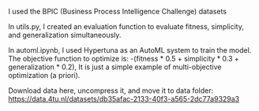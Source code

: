 I used the BPIC (Business Process Intelligence Challenge) datasets

In utils.py, I created an evaluation function to evaluate fitness, simplicity, and generalization simultaneously.

In automl.ipynb, I used Hypertuna as an AutoML system to train the model. The objective function to optimize is:  -(fitness * 0.5 + simplicity * 0.3 + generalization * 0.2), It is just a simple example of multi-objective optimization (a priori).

Download data here, uncompress it, and move it to data folder:
https://data.4tu.nl/datasets/db35afac-2133-40f3-a565-2dc77a9329a3